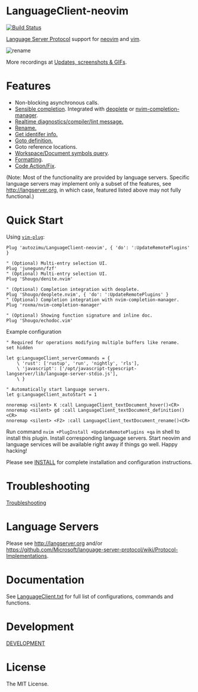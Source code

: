 # LanguageClient-neovim
[![Build Status](https://travis-ci.org/autozimu/LanguageClient-neovim.svg?branch=master)](https://travis-ci.org/autozimu/LanguageClient-neovim)

[Language Server Protocol] support for [neovim] and [vim].

[Language Server Protocol]: https://github.com/Microsoft/language-server-protocol
[neovim]: https://neovim.io/
[vim]: http://www.vim.org/

![rename](https://cloud.githubusercontent.com/assets/1453551/24251636/2e73a1cc-0fb1-11e7-8a5e-3332e6a5f424.gif)

More recordings at [Updates, screenshots & GIFs](https://github.com/autozimu/LanguageClient-neovim/issues/35).

# Features

- Non-blocking asynchronous calls.
- [Sensible completion](https://github.com/autozimu/LanguageClient-neovim/issues/35#issuecomment-288731936).
  Integrated with [deoplete](https://github.com/Shougo/deoplete.nvim) 
  or [nvim-completion-manager](https://github.com/roxma/nvim-completion-manager).
- [Realtime diagnostics/compiler/lint message.](https://github.com/autozimu/LanguageClient-neovim/issues/35#issuecomment-288732042)
- [Rename.](https://github.com/autozimu/LanguageClient-neovim/issues/35#issuecomment-288731403)
- [Get identifer info.](https://github.com/autozimu/LanguageClient-neovim/issues/35#issuecomment-288731665)
- [Goto definition.](https://github.com/autozimu/LanguageClient-neovim/issues/35#issuecomment-288731744)
- Goto reference locations.
- [Workspace/Document symbols query](https://github.com/autozimu/LanguageClient-neovim/issues/35#issuecomment-288731839).
- [Formatting](https://github.com/autozimu/LanguageClient-neovim/issues/35#issuecomment-324497559).
- [Code Action/Fix](https://github.com/autozimu/LanguageClient-neovim/issues/35#issuecomment-331016526).

(Note: Most of the functionality are provided by language servers. Specific
language servers may implement only a subset of the features, see
<http://langserver.org>, in which case, featured listed above may not fully
functional.)

# Quick Start

Using [`vim-plug`](https://github.com/junegunn/vim-plug):

```vim
Plug 'autozimu/LanguageClient-neovim', { 'do': ':UpdateRemotePlugins' }

" (Optional) Multi-entry selection UI.
Plug 'junegunn/fzf'
" (Optional) Multi-entry selection UI.
Plug 'Shougo/denite.nvim'

" (Optional) Completion integration with deoplete.
Plug 'Shougo/deoplete.nvim', { 'do': ':UpdateRemotePlugins' }
" (Optional) Completion integration with nvim-completion-manager.
Plug 'roxma/nvim-completion-manager'

" (Optional) Showing function signature and inline doc.
Plug 'Shougo/echodoc.vim'
```

Example configuration

```vim
" Required for operations modifying multiple buffers like rename.
set hidden

let g:LanguageClient_serverCommands = {
    \ 'rust': ['rustup', 'run', 'nightly', 'rls'],
    \ 'javascript': ['/opt/javascript-typescript-langserver/lib/language-server-stdio.js'],
    \ }

" Automatically start language servers.
let g:LanguageClient_autoStart = 1

nnoremap <silent> K :call LanguageClient_textDocument_hover()<CR>
nnoremap <silent> gd :call LanguageClient_textDocument_definition()<CR>
nnoremap <silent> <F2> :call LanguageClient_textDocument_rename()<CR>
```

Run command `nvim +PlugInstall +UpdateRemotePlugins +qa` in shell to install
this plugin. Install corresponding language servers. Start neovim and language
services will be available right away if things go well. Happy hacking!

Please see [INSTALL](INSTALL.md) for complete installation and configuration
instructions.

# Troubleshooting

[Troubleshooting](https://github.com/autozimu/LanguageClient-neovim/blob/master/INSTALL.md#7-troubleshooting)

# Language Servers

Please see <http://langserver.org> and/or <https://github.com/Microsoft/language-server-protocol/wiki/Protocol-Implementations>.

# Documentation

See [LanguageClient.txt] for full list of configurations, commands and
functions.

[LanguageClient.txt]: https://github.com/autozimu/LanguageClient-neovim/blob/master/doc/LanguageClient.txt

# Development

[DEVELOPMENT](https://github.com/autozimu/LanguageClient-neovim/blob/master/DEVELOPMENT.md)

# License

The MIT License.
